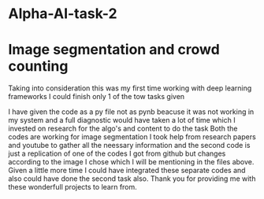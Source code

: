 # Alpha-AI-task-2
# Image segmentation and crowd counting 


Taking into consideration this was my first time working with deep learning frameworks I could finish only 1 of the tow tasks given 

I have given the code as a py file not as pynb beacuse it was not working in my system and a full diagnostic would have taken a lot of time which I invested on research for the algo's and content to do the task
Both the codes are working for image segmentation I took help from research papers and youtube to gather all the neessary information and the second code is just a
replication of one of the codes I got from github but changes according to the image I chose which I will be mentioning in the files above.
Given a little more time I could have integrated these separate codes and also could have done the second task also.
Thank you for providing me with these wonderfull projects to learn from.

